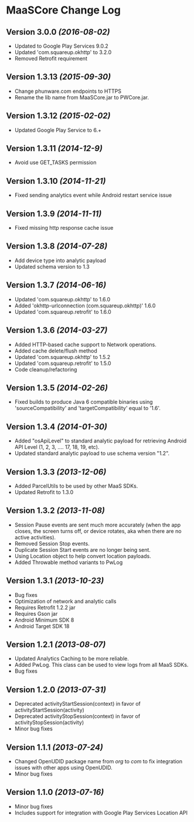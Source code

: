 MaaSCore Change Log
==========

Version 3.0.0 *(2016-08-02)*
----------------------------
 * Updated to Google Play Services 9.0.2
 * Updated 'com.squareup.okhttp' to 3.2.0
 * Removed Retrofit requirement

Version 1.3.13 *(2015-09-30)*
----------------------------
 * Change phunware.com endpoints to HTTPS
 * Rename the lib name from MaaSCore.jar to PWCore.jar.

Version 1.3.12 *(2015-02-02)*
----------------------------
 * Updated Google Play Service to 6.+

Version 1.3.11 *(2014-12-9)*
----------------------------
 * Avoid use GET_TASKS permission

Version 1.3.10 *(2014-11-21)*
----------------------------
 * Fixed sending analytics event while Android restart service issue

Version 1.3.9 *(2014-11-11)*
----------------------------
 * Fixed missing http response cache issue

Version 1.3.8 *(2014-07-28)*
----------------------------
 * Add device type into analytic payload
 * Updated schema version to 1.3

Version 1.3.7 *(2014-06-16)*
----------------------------
 * Updated 'com.squareup.okhttp' to 1.6.0
 * Added 'okhttp-urlconnection (com.squareup.okhttp)' 1.6.0
 * Updated 'com.squareup.retrofit' to 1.6.0

Version 1.3.6 *(2014-03-27)*
----------------------------
 * Added HTTP-based cache support to Network operations.
 * Added cache delete/flush method
 * Updated 'com.squareup.okhttp' to 1.5.2
 * Updated 'com.squareup.retrofit' to 1.5.0
 * Code cleanup/refactoring

Version 1.3.5 *(2014-02-26)*
----------------------------
 * Fixed builds to produce Java 6 compatible binaries using 'sourceCompatibility' and 'targetCompatibility' equal to '1.6'.

Version 1.3.4 *(2014-01-30)*
----------------------------
 * Added "osApiLevel" to standard analytic payload for retrieving Android API Level (1, 2, 3, .... 17, 18, 19, etc).
 * Updated standard analytic payload to use schema version "1.2".

Version 1.3.3 *(2013-12-06)*
----------------------------
 * Added ParcelUtils to be used by other MaaS SDKs.
 * Updated Retrofit to 1.3.0

Version 1.3.2 *(2013-11-08)*
----------------------------
 * Session Pause events are sent much more accurately (when the app closes, the screen turns off, or device rotates, aka when there are no active activities).
 * Removed Session Stop events.
 * Duplicate Session Start events are no longer being sent.
 * Using Location object to help convert location payloads.
 * Added Throwable method variants to PwLog

Version 1.3.1 *(2013-10-23)*
----------------------------
 * Bug fixes
 * Optimization of network and analytic calls
 * Requires Retrofit 1.2.2 jar
 * Requires Gson jar
 * Android Minimum SDK 8
 * Android Target SDK 18

Version 1.2.1 *(2013-08-07)*
----------------------------
 * Updated Analytics Caching to be more reliable.
 * Added PwLog. This class can be used to view logs from all MaaS SDKs.
 * Bug fixes

 Version 1.2.0 *(2013-07-31)*
----------------------------
 * Deprecated activityStartSession(context) in favor of activityStartSession(activity)
 * Deprecated activityStopSession(context) in favor of activityStopSession(activity)
 * Minor bug fixes

Version 1.1.1 *(2013-07-24)*
----------------------------
 * Changed OpenUDID package name from *org* to *com* to fix integration issues with other apps using OpenUDID.
 * Minor bug fixes

 Version 1.1.0 *(2013-07-16)*
----------------------------
 * Minor bug fixes
 * Includes support for integration with Google Play Services Location API
